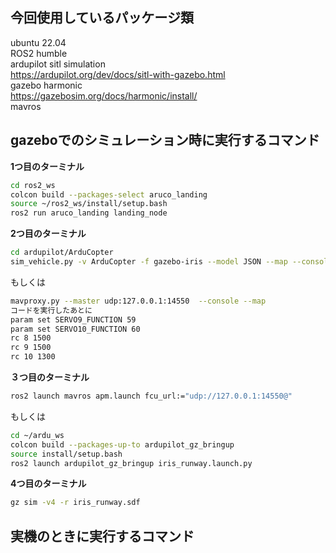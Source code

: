 今回使用しているパッケージ類
---
ubuntu 22.04 \
ROS2 humble \
ardupilot sitl simulation \
https://ardupilot.org/dev/docs/sitl-with-gazebo.html \
gazebo harmonic \
https://gazebosim.org/docs/harmonic/install/ \
mavros

gazeboでのシミュレーション時に実行するコマンド
---
**1つ目のターミナル**

```bash
cd ros2_ws
colcon build --packages-select aruco_landing
source ~/ros2_ws/install/setup.bash
ros2 run aruco_landing landing_node
```

**2つ目のターミナル**
```bash
cd ardupilot/ArduCopter
sim_vehicle.py -v ArduCopter -f gazebo-iris --model JSON --map --console
```
もしくは

```bash
mavproxy.py --master udp:127.0.0.1:14550  --console --map
コードを実行したあとに
param set SERVO9_FUNCTION 59
param set SERVO10_FUNCTION 60
rc 8 1500
rc 9 1500
rc 10 1300
```

**３つ目のターミナル**
```bash
ros2 launch mavros apm.launch fcu_url:="udp://127.0.0.1:14550@"
```
もしくは
```bash
cd ~/ardu_ws
colcon build --packages-up-to ardupilot_gz_bringup
source install/setup.bash
ros2 launch ardupilot_gz_bringup iris_runway.launch.py
```

**4つ目のターミナル**
```bash
gz sim -v4 -r iris_runway.sdf
```

実機のときに実行するコマンド
---
